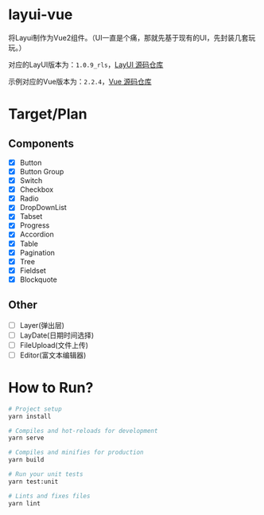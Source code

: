 # layui-vue

将Layui制作为Vue2组件。（UI一直是个痛，那就先基于现有的UI，先封装几套玩玩。）

对应的LayUI版本为：`1.0.9_rls`，[LayUI 源码仓库](https://github.com/sentsin/layui)

示例对应的Vue版本为：`2.2.4`，[Vue 源码仓库](https://github.com/vuejs/vue)

# Target/Plan

## Components

- [x] Button
- [x] Button Group
- [x] Switch
- [x] Checkbox
- [x] Radio
- [x] DropDownList
- [x] Tabset 
- [x] Progress
- [x] Accordion 
- [x] Table
- [x] Pagination
- [x] Tree
- [x] Fieldset
- [x] Blockquote

## Other

- [ ] Layer(弹出层)
- [ ] LayDate(日期时间选择)
- [ ] FileUpload(文件上传)
- [ ] Editor(富文本编辑器)

# How to Run?

```bash
# Project setup
yarn install

# Compiles and hot-reloads for development
yarn serve

# Compiles and minifies for production
yarn build

# Run your unit tests
yarn test:unit

# Lints and fixes files
yarn lint
```
